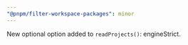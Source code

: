 ```yaml
---
"@pnpm/filter-workspace-packages": minor
---
```


New optional option added to `readProjects()`: engineStrict.

